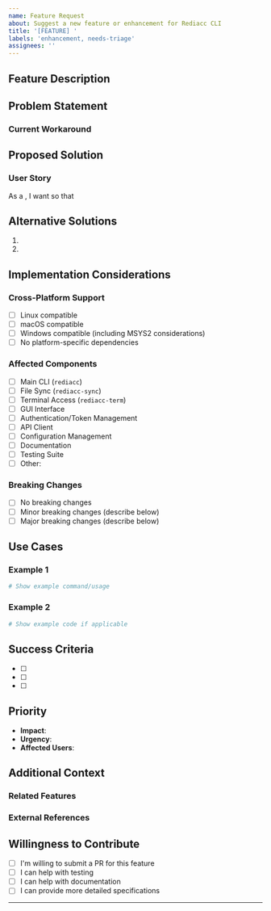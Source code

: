 ```yaml
---
name: Feature Request
about: Suggest a new feature or enhancement for Rediacc CLI
title: '[FEATURE] '
labels: 'enhancement, needs-triage'
assignees: ''
---
```


## Feature Description
<!-- A clear and concise description of the feature you'd like -->

## Problem Statement
<!-- What problem does this feature solve? Why is it needed? -->

### Current Workaround
<!-- If applicable, how do you currently work around this limitation? -->

## Proposed Solution
<!-- Describe your ideal solution -->

### User Story
<!-- As a [type of user], I want [feature] so that [benefit] -->
As a <!-- user type -->, I want <!-- feature --> so that <!-- benefit -->

## Alternative Solutions
<!-- Have you considered any alternative solutions or features? -->

1. <!-- Alternative 1 -->
2. <!-- Alternative 2 -->

## Implementation Considerations

### Cross-Platform Support
- [ ] Linux compatible
- [ ] macOS compatible  
- [ ] Windows compatible (including MSYS2 considerations)
- [ ] No platform-specific dependencies

### Affected Components
<!-- Check all that apply -->
- [ ] Main CLI (`rediacc`)
- [ ] File Sync (`rediacc-sync`)
- [ ] Terminal Access (`rediacc-term`)
- [ ] GUI Interface
- [ ] Authentication/Token Management
- [ ] API Client
- [ ] Configuration Management
- [ ] Documentation
- [ ] Testing Suite
- [ ] Other: <!-- Specify -->

### Breaking Changes
<!-- Would this feature introduce any breaking changes? -->
- [ ] No breaking changes
- [ ] Minor breaking changes (describe below)
- [ ] Major breaking changes (describe below)

<!-- If breaking changes, describe migration path -->

## Use Cases
<!-- Provide specific examples of how this feature would be used -->

### Example 1
```bash
# Show example command/usage
```

### Example 2
```python
# Show example code if applicable
```

## Success Criteria
<!-- How would we know this feature is successful? -->
- [ ] <!-- Criterion 1 -->
- [ ] <!-- Criterion 2 -->
- [ ] <!-- Criterion 3 -->

## Priority
<!-- Help us understand the importance -->
- **Impact**: <!-- Low/Medium/High -->
- **Urgency**: <!-- Low/Medium/High -->
- **Affected Users**: <!-- Few/Some/Many/All -->

## Additional Context
<!-- Add any other context, mockups, or screenshots about the feature request -->

### Related Features
<!-- Link to related features or existing functionality -->

### External References
<!-- Links to similar features in other tools, documentation, etc. -->

## Willingness to Contribute
<!-- Are you willing to help implement this feature? -->
- [ ] I'm willing to submit a PR for this feature
- [ ] I can help with testing
- [ ] I can help with documentation
- [ ] I can provide more detailed specifications

---
<!-- 
Before submitting:
1. Check existing issues and PRs for similar requests
2. Consider if this fits with the project's goals
3. Think about backward compatibility
4. Review the contribution guidelines if you plan to implement
-->